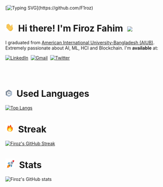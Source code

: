 [![Typing SVG](https://readme-typing-svg.herokuapp.com?font=Poppins&color=929292&size=50&center=true&vCenter=true&width=1000&height=150&lines=Welcome+to+my+GitHub+Profile!)](https://github.com/F1roz)

# <img src="assets/img/wave.gif"  width="27" height="27"> &nbsp;Hi there! I'm Firoz Fahim&nbsp; ![](https://komarev.com/ghpvc/?username=F1roz&label=PROFILE+VIEWS&color=blueviolet)

I graduated from [American International University-Bangladesh (AIUB)](https://www.aiub.edu/). Extremely passionate about AI, ML, HCI and Blockchain. I'm  **available** at: <br>

[![LinkedIn](https://img.shields.io/badge/linkedin-%230077B5.svg?style=for-the-badge&logo=linkedin&logoColor=white)](https://www.linkedin.com/in/firozfahim/)&nbsp;&nbsp;[![Gmail](https://img.shields.io/badge/Gmail-D14836?style=for-the-badge&logo=gmail&logoColor=white)](mailto:feroz.fahim.9@gmail.com)&nbsp;&nbsp;[![Twitter](https://img.shields.io/badge/Twitter-%231DA1F2.svg?style=for-the-badge&logo=Twitter&logoColor=white)](https://twitter.com/FirozFahimm)&nbsp;&nbsp;

<br>
<br>

# <img src="assets/img/programming-languages.gif"  width="22" height="22"> &nbsp;Used Languages

 [![Top Langs](https://github-readme-stats.vercel.app/api/top-langs/?username=F1roz&layout=compact&bg_color=151515&text_color=ffffff&card_width=445&title_color=fff)](https://github.com/anuraghazra/github-readme-stats)

# <img src="assets/img/fireflame.gif"  width="27" height="30"> &nbsp;Streak

 [![Firoz's GitHub Streak](https://github-readme-streak-stats.herokuapp.com/?user=F1roz&theme=blood&fire=DD7F1C&background=151515&dates=9f9f9f&border=DD2727)](https://git.io/streak-stats)

# <img src="assets/img/rocket-joypixels.gif" display="block"  width="30" height="30"> &nbsp;Stats

![Firoz's GitHub stats](https://github-readme-stats.vercel.app/api/?username=F1roz&show_icons=true&title_color=fff&icon_color=79ff97&text_color=9f9f9f&bg_color=151515)
